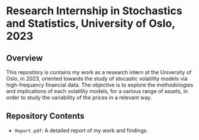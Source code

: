
# Research Internship in Stochastics and Statistics, University of Oslo, 2023

## Overview

This repository is contains my work as a research intern at the University of Oslo, in 2023, oriented towards the study of stocastic volatility models via high-frequancy financial data. The objective is to explore the methodologies and implications of each volatility models, for a various range of assets, in order to study the variability of the prices in a relevant way.

## Repository Contents

- `Report.pdf`: A detailed report of my work and findings.
